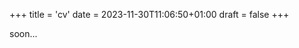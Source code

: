 +++
title = 'cv'
date = 2023-11-30T11:06:50+01:00
draft = false
+++

soon...
<!-- > I am a graduate student who focuses on studying emergent behavior and generative AI from a multidisciplinary perspective. I have a proven record of expertise in computational skills, statistical analysis, predictive modeling, data visualization, and abstraction. I am a creative, ambitious, and independent individual seeking a data scientist role where I can further develop and expand my skills.

 | Variable | Attribute |
| ---|---|
 Name | Luca Trautmann |
 Nationality | German | 
 Languages |  Python, R, Rust, unix |
 Packages | Pytorch, Pytorch Lightning, Numpy |


## Education

- 1900 - 1910: 
    - Awesome school, where I learned the basics of mathematics and science.
- 1910 - 1920: 
    - Awesome Uni, where I specialized in computer science and developed a passion for machine learning.
- 1920 - 1930: 
    - Awesome Uni, where I pursued my master's degree and focused on deep learning algorithms.
- 1930 - 1940: 
    - Awesome Uni, where I completed my PhD in artificial intelligence and published several research papers.


## Projects
MAIN PROJECTS

1. __Phase Reconstruction of Audio Signals using Variational Autoencoder and Generative Adverserial Networks (_MSc. Dissertation Project_)__
- Generation of matching phase spectrograms for generated magnitude spectrograms using Generative Adverserial Networks (GANs) to allow the construction of audible sound within the field of ecoacoustics

2. __[Taxi Demand Prediction for time-series data (Central Park Area)](https://github.com/llctrautmann/TaxiDemandML)__
- Full data science pipeline project Feature engineering data pre-processing model creation and training with naive model, XGBoost, Catboost Model operationalization / MLOps and monitoring

3. __Comparison study of Drybean Classification performance with various ML techiques__
- Development of a data analysis pipeline for turkish drybeans to demonstrate the performance differences between algorithms for classification task Data processing and exploratory data analyses Deployment of MLP and Boosting algorithms for performance comparison Analysis of both deployed methods and comparison with naive classifier

4. __Comparision Study between different population-based optimisation algorithms to stabilize dynamic systems__

5. __Modelling how population-based optimization algorithms (i.e. Particle Swarm Optimization and Genetic Algorithms) find a stable configuration of weights for a differential equation system__

## Work -->